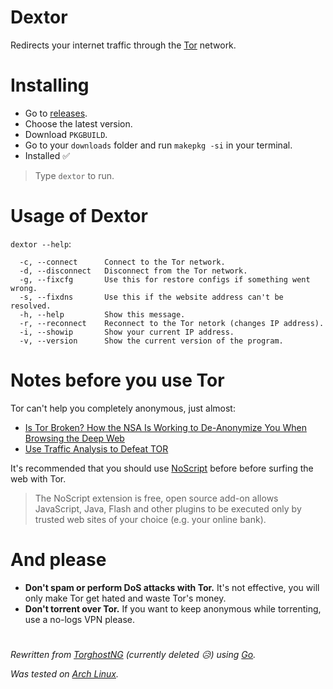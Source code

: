 # Dextor
Redirects your internet traffic through the [Tor](https://www.torproject.org/) network.

# Installing
* Go to [releases](https://github.com/dexenrage/dextor/releases).
* Choose the latest version.
* Download `PKGBUILD`.
* Go to your `downloads` folder and run `makepkg -si` in your terminal.
* Installed :white_check_mark:

> Type `dextor` to run.


# Usage of Dextor
`dextor --help`:
```
  -c, --connect      Connect to the Tor network.
  -d, --disconnect   Disconnect from the Tor network.
  -g, --fixcfg       Use this for restore configs if something went wrong.
  -s, --fixdns       Use this if the website address can't be resolved.
  -h, --help         Show this message.
  -r, --reconnect    Reconnect to the Tor netork (changes IP address).
  -i, --showip       Show your current IP address.
  -v, --version      Show the current version of the program.
```

# Notes before you use Tor
Tor can't help you completely anonymous, just almost:
* [Is Tor Broken? How the NSA Is Working to De-Anonymize You When Browsing the Deep Web](https://null-byte.wonderhowto.com/how-to/is-tor-broken-nsa-is-working-de-anonymize-you-when-browsing-deep-web-0148933/)
* [Use Traffic Analysis to Defeat TOR](https://null-byte.wonderhowto.com/how-to/use-traffic-analysis-defeat-tor-0149100/)

It's recommended that you should use [NoScript](https://noscript.net) before before surfing the web with Tor.
> The NoScript extension is free, open source add-on allows JavaScript, Java, Flash and other plugins to be executed only by trusted web sites of your choice (e.g. your online bank).

# And please
* **Don't spam or perform DoS attacks with Tor.** It's not effective, you will only make Tor get hated and waste Tor's money.
* **Don't torrent over Tor.** If you want to keep anonymous while torrenting, use a no-logs VPN please.

#
*Rewritten from [TorghostNG](https://github.com/GitHackTools/TorghostNG) (currently deleted :disappointed_relieved:) using [Go](https://golang.org/).*

*Was tested on [Arch Linux](https://archlinux.org/download/).*
